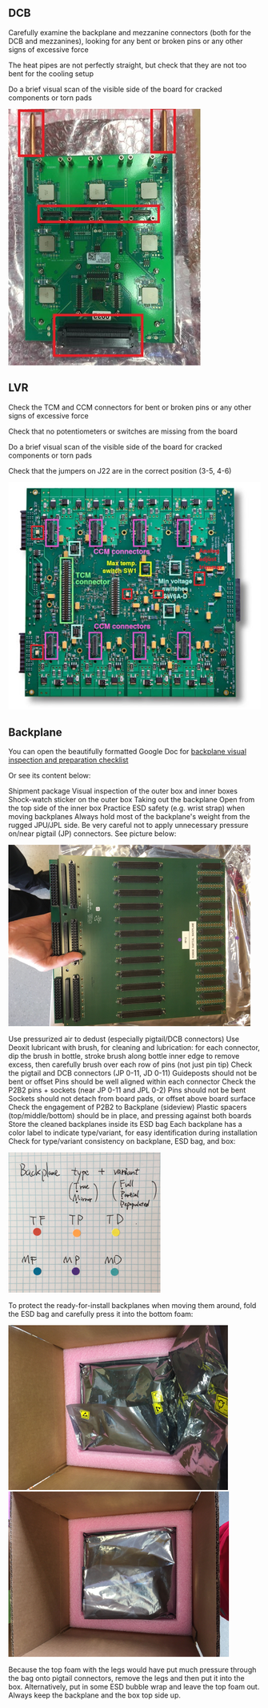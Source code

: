 ## DCB
Carefully examine the backplane and mezzanine connectors (both for the DCB and
mezzanines), looking for any bent or broken pins or any other signs of excessive force

The heat pipes are not perfectly straight, but check that they are not too bent for the cooling setup

Do a brief visual scan of the visible side of the board for cracked components or torn pads

![DCB_inspect](DCB_inspect.jpg)

## LVR
Check the TCM and CCM connectors for bent or broken pins or any other
signs of excessive force

Check that no potentiometers or switches are missing from the board

Do a brief visual scan of the visible side of the board for cracked
components or torn pads

Check that the jumpers on J22 are in the correct position (3-5, 4-6)

![LVR_inspect](lvr_inspect.jpg)

## Backplane
You can open the beautifully formatted Google Doc for [backplane visual inspection and preparation checklist](https://docs.google.com/document/d/1PeLf8cPsfiIbphA_Zs2zO9EygfJ2MGr45PjirhIQkUE/edit#heading=h.vb8p0lepu9vn)

Or see its content below:

Shipment package
Visual inspection of the outer box and inner boxes
Shock-watch sticker on the outer box 
Taking out the backplane
Open from the top side of the inner box
Practice ESD safety (e.g. wrist strap) when moving backplanes
Always hold most of the backplane's weight from the rugged JPU/JPL side. Be very careful not to apply unnecessary pressure on/near pigtail (JP) connectors. See picture below:

![holding backplane](./backplane_pics/Picture1.png)

Use pressurized air to dedust (especially pigtail/DCB connectors)
Use Deoxit lubricant with brush, for cleaning and lubrication: for each connector, dip the brush in bottle, stroke brush along bottle inner edge to remove excess, then carefully brush over each row of pins (not just pin tip)
Check the pigtail and DCB connectors (JP 0-11, JD 0-11)
Guideposts should not be bent or offset
Pins should be well aligned within each connector
Check the P2B2 pins + sockets (near JP 0-11 and JPL 0-2)
Pins should not be bent
Sockets should not detach from board pads, or offset above board surface
Check the engagement of P2B2 to Backplane (sideview)
Plastic spacers (top/middle/bottom) should be in place, and pressing against both boards
Store the cleaned backplanes inside its ESD bag
Each backplane has a color label to indicate type/variant, for easy identification during installation
Check for type/variant consistency on backplane, ESD bag, and box:

![list of backplane type/variant labels](./backplane_pics/Picture2.png)

To protect the ready-for-install backplanes when moving them around, fold the ESD bag and carefully press it into the bottom foam:

![storing bagged backplane 1](./backplane_pics/Picture3.png)
![storing bagged backplane 2](./backplane_pics/Picture4.png)

Because the top foam with the legs would have put much pressure through the bag onto pigtail connectors, remove the legs and then put it into the box. Alternatively, put in some ESD bubble wrap and leave the top foam out. 
Always keep the backplane and the box top side up. 

